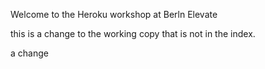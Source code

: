 Welcome to the Heroku workshop at Berln Elevate

this is a change to the working copy that is not in the index.

a change